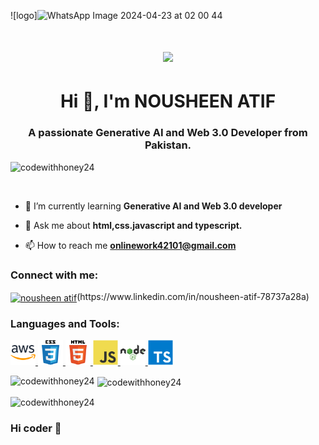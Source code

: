 ![logo]![WhatsApp Image 2024-04-23 at 02 00 44](https://github.com/codewithhoney24/codewithhoney24/assets/161060487/c4b05021-640d-4e4b-a9f5-a98fad1212c7)

<h1 align="center">
  <a href="https://git.io/typing-svg">
    <img src="https://readme-typing-svg.herokuapp.com/?lines=Hello,+There👋🏻;This+is+Nousheen+Atif..;&center=true&size=27">
  </a>
</h1>
<h1 align="center">Hi 👋, I'm NOUSHEEN ATIF</h1>

<h3 align="center">A passionate Generative AI and Web 3.0 Developer from Pakistan.</h3>


<p align="left"> <img src="https://komarev.com/ghpvc/?username=codewithhoney24&label=Profile%20views&color=0e75b6&style=flat" alt="codewithhoney24" /> </p>

<p align="left"> <a href="https://twitter.com/" target="blank"><img src="https://img.shields.io/twitter/follow/?logo=twitter&style=for-the-badge" alt="" /></a> </p>

- 🌱 I’m currently learning **Generative AI and Web 3.0 developer**

- 💬 Ask me about **html,css.javascript and typescript.**

- 📫 How to reach me **onlinework42101@gmail.com**

<h3 align="left">Connect with me:</h3>
<p align="left">
<a href="https://linkedin.com/in/nousheen atif" target="blank"><img align="center" src="https://raw.githubusercontent.com/rahuldkjain/github-profile-readme-generator/master/src/images/icons/Social/linked-in-alt.svg" alt="nousheen atif" height="30" width="40"   /></a>(https://www.linkedin.com/in/nousheen-atif-78737a28a)
</p>

<h3 align="left">Languages and Tools:</h3>
<p align="left"> <a href="https://aws.amazon.com" target="_blank" rel="noreferrer"> <img src="https://raw.githubusercontent.com/devicons/devicon/master/icons/amazonwebservices/amazonwebservices-original-wordmark.svg" alt="aws" width="40" height="40"/> </a> <a href="https://www.w3schools.com/css/" target="_blank" rel="noreferrer"> <img src="https://raw.githubusercontent.com/devicons/devicon/master/icons/css3/css3-original-wordmark.svg" alt="css3" width="40" height="40"/> </a> <a href="https://www.w3.org/html/" target="_blank" rel="noreferrer"> <img src="https://raw.githubusercontent.com/devicons/devicon/master/icons/html5/html5-original-wordmark.svg" alt="html5" width="40" height="40"/> </a> <a href="https://developer.mozilla.org/en-US/docs/Web/JavaScript" target="_blank" rel="noreferrer"> <img src="https://raw.githubusercontent.com/devicons/devicon/master/icons/javascript/javascript-original.svg" alt="javascript" width="40" height="40"/> </a> <a href="https://nodejs.org" target="_blank" rel="noreferrer"> <img src="https://raw.githubusercontent.com/devicons/devicon/master/icons/nodejs/nodejs-original-wordmark.svg" alt="nodejs" color="light blue" width="40" height="40"/> </a> <a href="https://www.typescriptlang.org/" target="_blank" rel="noreferrer"> <img src="https://raw.githubusercontent.com/devicons/devicon/master/icons/typescript/typescript-original.svg" alt="typescript" color="light blue" width="40" height="40"/> </a> </p>

<p><img align="left" src="https://github-readme-stats.vercel.app/api/top-langs?username=codewithhoney24&show_icons=true&locale=en&layout=compact" alt="codewithhoney24" /></p>

<p>&nbsp;<img align="center" src="https://github-readme-stats.vercel.app/api?username=codewithhoney24&show_icons=true&locale=en" alt="codewithhoney24" /></p>

<p><img align="center" src="https://github-readme-streak-stats.herokuapp.com/?user=codewithhoney24&" alt="codewithhoney24" /></p>

### Hi coder 👋

<!--
**codewithhoney24/codewithhoney24** is a ✨ _special_ ✨ repository because its `README.md` (this file) appears on your GitHub profile.

Here are some ideas to get you started:

- 🔭 I’m currently working on ...
- 🌱 I’m currently learning ...
- 👯 I’m looking to collaborate on ...
- 🤔 I’m looking for help with ...
- 💬 Ask me about ...
- 📫 How to reach me: ...
- 😄 Pronouns: ...
- ⚡ Fun fact: ...
-->
